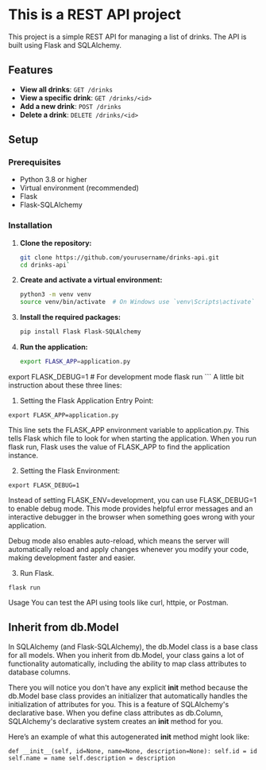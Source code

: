 # This is a REST API project

This project is a simple REST API for managing a list of drinks. The API is built using Flask and SQLAlchemy.

## Features

- **View all drinks**: `GET /drinks`
- **View a specific drink**: `GET /drinks/<id>`
- **Add a new drink**: `POST /drinks`
- **Delete a drink**: `DELETE /drinks/<id>`

## Setup

### Prerequisites

- Python 3.8 or higher
- Virtual environment (recommended)
- Flask
- Flask-SQLAlchemy

### Installation

1. **Clone the repository:**

   ```sh
   git clone https://github.com/yourusername/drinks-api.git
   cd drinks-api`

2. **Create and activate a virtual environment:**

   ```sh
   python3 -m venv venv
   source venv/bin/activate  # On Windows use `venv\Scripts\activate`

3. **Install the required packages:**

    ```sh
    pip install Flask Flask-SQLAlchemy
    ```

4. **Run the application:**

    ```sh
    export FLASK_APP=application.py
export FLASK_DEBUG=1  # For development mode
flask run
    ```
A little bit instruction about these three lines:

1. Setting the Flask Application Entry Point:

`export FLASK_APP=application.py`

This line sets the FLASK_APP environment variable to application.py. This tells Flask which file to look for when starting the application. When you run flask run, Flask uses the value of FLASK_APP to find the application instance.

2. Setting the Flask Environment:

`export FLASK_DEBUG=1`

Instead of setting FLASK_ENV=development, you can use FLASK_DEBUG=1 to enable debug mode. This mode provides helpful error messages and an interactive debugger in the browser when something goes wrong with your application.

Debug mode also enables auto-reload, which means the server will automatically reload and apply changes whenever you modify your code, making development faster and easier.

3. Run Flask.

`flask run`

Usage
You can test the API using tools like curl, httpie, or Postman.


## Inherit from db.Model

In SQLAlchemy (and Flask-SQLAlchemy), the db.Model class is a base class for all models. When you inherit from db.Model, your class gains a lot of functionality automatically, including the ability to map class attributes to database columns.

There you will notice you don't have any explicit __init__ method because the db.Model base class provides an initializer that automatically handles the initialization of attributes for you. This is a feature of SQLAlchemy's declarative base. When you define class attributes as db.Column, SQLAlchemy's declarative system creates an __init__ method for you.

Here’s an example of what this autogenerated __init__ method might look like:

`
def __init__(self, id=None, name=None, description=None):
    self.id = id
    self.name = name
    self.description = description
`
